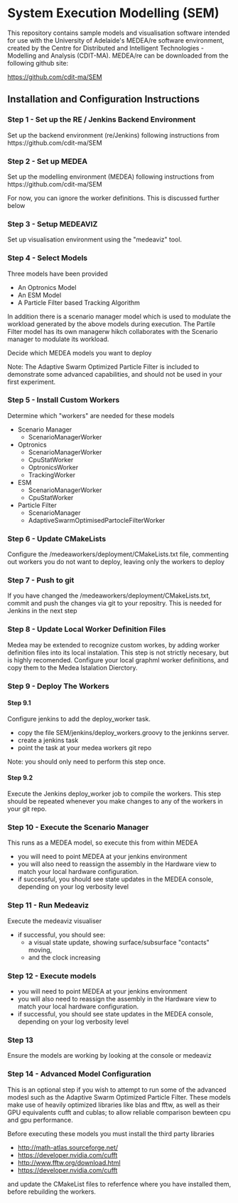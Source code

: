 # System Execution Modelling (SEM)

This repository contains sample models and visualisation software intended for use with the University of Adelaide's MEDEA/re software environment, created by the Centre  for Distributed and Intelligent Technologies - Modelling and Analysis (CDIT-MA). MEDEA/re can be downloaded from the following github site:

https://github.com/cdit-ma/SEM

<H2>Installation and Configuration Instructions</H2>

<H3>Step 1 - Set up the RE / Jenkins Backend Environment</H3>
Set up the backend environment (re/Jenkins) following instructions from https://github.com/cdit-ma/SEM

<H3>Step 2 - Set up MEDEA </H3>
Set up the modelling environment (MEDEA) following instructions from https://github.com/cdit-ma/SEM

For now, you can ignore the worker definitions. This is discussed further below

<H3>Step 3 - Setup MEDEAVIZ </H3>
Set up visualisation environment using the "medeaviz" tool.

<H3>Step 4 - Select Models </H3>
Three models have been provided

- An Optronics Model
- An ESM Model
- A Particle Filter based Tracking Algorithm 

In addition there is a scenario manager model which is used to modulate the workload generated by the above models during execution. The Partile Filter model has its own managerw hikch collaborates with the Scenario manager to modulate its workload.

Decide which MEDEA models you want to deploy

Note: The Adaptive Swarm Optimized Particle Filter is included to demonstrate some advanced capabilities, and should not be used in your first experiment.

<H3>Step 5 - Install Custom Workers</H3>
Determine which "workers" are needed for these models

- Scenario Manager
  - ScenarioManagerWorker
- Optronics
  - ScenarioManagerWorker
  - CpuStatWorker
  - OptronicsWorker
  - TrackingWorker
- ESM 
  - ScenarioManagerWorker
  - CpuStatWorker
- Particle Filter
  - ScenarioManager
  - AdaptiveSwarmOptimisedPartocleFilterWorker

<H3>Step 6 - Update CMakeLists</H3>
Configure the /medeaworkers/deployment/CMakeLists.txt file, commenting out workers you do not want to deploy, leaving only the workers to deploy

<H3>Step 7 - Push to git</H3>
If you have changed the /medeaworkers/deployment/CMakeLists.txt, commit and push the changes via git to your repositry. This is needed for Jenkins in the next step

<H3>Step 8 - Update Local  Worker Definition Files</H3>
Medea may be extended to recognize custom workes, by adding worker definition files into its local instalation. This step is not strictly necesary, but is highly recomended.
Configure your local graphml worker definitions, and copy them to the Medea Istalation Dierctory.

<H3>Step 9 - Deploy The Workers</H3>
<H4> Step 9.1 </H4>
Configure jenkins to add the deploy_worker task. 

- copy the file SEM/jenkins/deploy_workers.groovy to the jenkinns server.
- create a jenkins task
- point the task at your medea workers git repo

Note: you should only need to perform this step once.

<H4> Step 9.2 </H4>
Execute the Jenkins deploy_worker job to compile the workers. This step should be repeated whenever you make changes to any of the workers in your git repo.

<H3>Step 10 - Execute the Scenario Manager</H3>


This runs as a MEDEA model, so execute this from within MEDEA
- you will need to point MEDEA at your jenkins environment
- you will also need to reassign the assembly in the Hardware  view to match your local hardware configuration.
- if successful, you should see state updates in the MEDEA console, depending on your log verbosity level

<H3>Step 11 - Run Medeaviz</H3>
Execute the medeaviz visualiser

- if successful, you should see:
  - a visual state update, showing surface/subsurface "contacts" moving, 
  - and the clock increasing

<H3>Step 12 - Execute models</H3>

- you will need to point MEDEA at your jenkins environment
- you will also need to reassign the assembly in the Hardware  view to match your local hardware configuration.
- if successful, you should see state updates in the MEDEA console, depending on your log verbosity level


<H3>Step 13</H3>Ensure the models are working by looking at the console or medeaviz

<H3> Step 14 - Advanced Model Configuration</H4>
This is an optional step if you wish to attempt to run some of the advanced modesl such as the Adaptive Swarm Optimized Particle Filter. These models make use of heavily optimized libraries like blas and fftw, as well as their GPU equivalents cufft and cublas; to allow reliable comparison bewteen cpu and gpu performance. 

Before executing these models you must install the third party libraries

- http://math-atlas.sourceforge.net/
- https://developer.nvidia.com/cufft
- http://www.fftw.org/download.html
- https://developer.nvidia.com/cufft

and update the CMakeList files to referfence where you have installed them, before rebuilding the workers.
